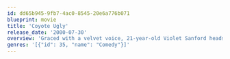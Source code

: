 ```yaml
---
id: dd65b945-9fb7-4ac0-8545-20e6a776b071
blueprint: movie
title: 'Coyote Ugly'
release_date: '2000-07-30'
overview: 'Graced with a velvet voice, 21-year-old Violet Sanford heads to New York to pursue her dream of becoming a songwriter only to find her aspirations sidelined by the accolades and notoriety she receives at her "day" job as a barmaid at Coyote Ugly. The "Coyotes" as they are affectionately called tantalize customers and the media alike with their outrageous antics, making Coyote Ugly the watering hole for guys on the prowl.'
genres: '[{"id": 35, "name": "Comedy"}]'
---
```

